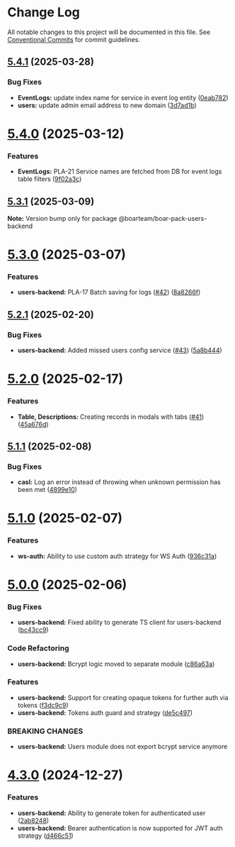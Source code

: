 # Change Log

All notable changes to this project will be documented in this file.
See [Conventional Commits](https://conventionalcommits.org) for commit guidelines.

## [5.4.1](https://github.com/boarteam/boar-pack/compare/@boarteam/boar-pack-users-backend@5.4.0...@boarteam/boar-pack-users-backend@5.4.1) (2025-03-28)


### Bug Fixes

* **EventLogs:** update index name for service in event log entity ([0eab782](https://github.com/boarteam/boar-pack/commit/0eab782e0dbddca7bbc6f72a57ecf471a2b8f962))
* **users:** update admin email address to new domain ([3d7ad1b](https://github.com/boarteam/boar-pack/commit/3d7ad1ba3bab88cc1b30f3c39efe59c1123d0bb7))





# [5.4.0](https://github.com/boarteam/boar-pack/compare/@boarteam/boar-pack-users-backend@5.3.1...@boarteam/boar-pack-users-backend@5.4.0) (2025-03-12)


### Features

* **EventLogs:** PLA-21 Service names are fetched from DB for event logs table filters ([9f02a3c](https://github.com/boarteam/boar-pack/commit/9f02a3cd934cc1d69e2b25ad45743fc29ba8a731))





## [5.3.1](https://github.com/boarteam/boar-pack/compare/@boarteam/boar-pack-users-backend@5.3.0...@boarteam/boar-pack-users-backend@5.3.1) (2025-03-09)

**Note:** Version bump only for package @boarteam/boar-pack-users-backend





# [5.3.0](https://github.com/boarteam/boar-pack/compare/@boarteam/boar-pack-users-backend@5.2.1...@boarteam/boar-pack-users-backend@5.3.0) (2025-03-07)


### Features

* **users-backend:** PLA-17 Batch saving for logs ([#42](https://github.com/boarteam/boar-pack/issues/42)) ([8a8266f](https://github.com/boarteam/boar-pack/commit/8a8266f663395980fdcd1b87886ac184ffe71695))





## [5.2.1](https://github.com/boarteam/boar-pack/compare/@boarteam/boar-pack-users-backend@5.2.0...@boarteam/boar-pack-users-backend@5.2.1) (2025-02-20)


### Bug Fixes

* **users-backend:** Added missed users config service ([#43](https://github.com/boarteam/boar-pack/issues/43)) ([5a8b444](https://github.com/boarteam/boar-pack/commit/5a8b4442931fc64a60ba408783e5af478dcb6419))





# [5.2.0](https://github.com/boarteam/boar-pack/compare/@boarteam/boar-pack-users-backend@5.1.1...@boarteam/boar-pack-users-backend@5.2.0) (2025-02-17)


### Features

* **Table, Descriptions:** Creating records in modals with tabs ([#41](https://github.com/boarteam/boar-pack/issues/41)) ([45a676d](https://github.com/boarteam/boar-pack/commit/45a676da993df37b9486691f9479c1539aa3234d))





## [5.1.1](https://github.com/boarteam/boar-pack/compare/@boarteam/boar-pack-users-backend@5.1.0...@boarteam/boar-pack-users-backend@5.1.1) (2025-02-08)


### Bug Fixes

* **casl:** Log an error instead of throwing when unknown permission has been met ([4899e10](https://github.com/boarteam/boar-pack/commit/4899e100e3f12ef4a76c870c2d942cf3c01d0aee))





# [5.1.0](https://github.com/boarteam/boar-pack/compare/@boarteam/boar-pack-users-backend@5.0.0...@boarteam/boar-pack-users-backend@5.1.0) (2025-02-07)


### Features

* **ws-auth:** Ability to use custom auth strategy for WS Auth ([936c31a](https://github.com/boarteam/boar-pack/commit/936c31a42edd1c5e799dfd74b41e8b7d9eac59e8))





# [5.0.0](https://github.com/boarteam/boar-pack/compare/@boarteam/boar-pack-users-backend@4.3.0...@boarteam/boar-pack-users-backend@5.0.0) (2025-02-06)


### Bug Fixes

* **users-backend:** Fixed ability to generate TS client for users-backend ([bc43cc9](https://github.com/boarteam/boar-pack/commit/bc43cc92ee6824c48aad39f4f8e30470302caad5))


### Code Refactoring

* **users-backend:** Bcrypt logic moved to separate module ([c86a63a](https://github.com/boarteam/boar-pack/commit/c86a63a09b8bef0c6061a6d569837ec8e124ab71))


### Features

* **users-backend:** Support for creating opaque tokens for further auth via tokens ([f3dc9c9](https://github.com/boarteam/boar-pack/commit/f3dc9c90095b2881576e0c79806d5cbdb7a67f21))
* **users-backend:** Tokens auth guard and strategy ([de5c497](https://github.com/boarteam/boar-pack/commit/de5c4974eb42e2b932945297a9ca1ace683b38ed))


### BREAKING CHANGES

* **users-backend:** Users module does not export bcrypt service anymore





# [4.3.0](https://github.com/boarteam/boar-pack/compare/@boarteam/boar-pack-users-backend@4.2.0...@boarteam/boar-pack-users-backend@4.3.0) (2024-12-27)


### Features

* **users-backend:** Ability to generate token for authenticated user ([2ab8248](https://github.com/boarteam/boar-pack/commit/2ab824868b6814eb6b27697b0861f48547b8a1e5))
* **users-backend:** Bearer authentication is now supported for JWT auth strategy ([d466c51](https://github.com/boarteam/boar-pack/commit/d466c516b5674dd98f2effa22f7cfcb95545e2ba))

